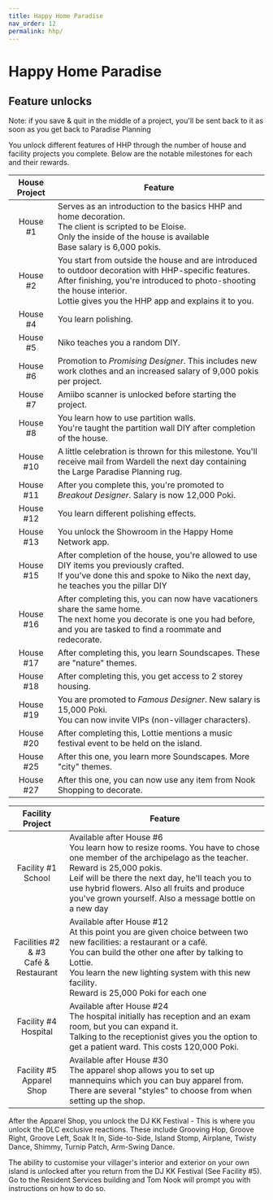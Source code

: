 ```yaml
---
title: Happy Home Paradise
nav_order: 12
permalink: hhp/
---
```

# Happy Home Paradise
## Feature unlocks

Note: if you save & quit in the middle of a project, you'll be sent back to it as soon as you get back to Paradise Planning
 
You unlock different features of HHP through the number of house and facility projects you complete. Below are the notable milestones for each and their rewards.

| House Project |  Feature   |
|:-------:|-----------|
|       House #1         |  Serves as an introduction to the basics HHP and home decoration.<br/>The client is scripted to be Eloise.<br/>Only the inside of the house is available<br/>Base salary is 6,000 pokis. |
|       House #2         |  You start from outside the house and are introduced to outdoor decoration with HHP-specific features.<br/>After finishing, you're introduced to photo-shooting the house interior. <br/>Lottie gives you the HHP app and explains it to you. |
|       House #4         |  You learn polishing. |
|       House #5         |  Niko teaches you a random DIY. |
|       House #6         |  Promotion to *Promising Designer*. This includes new work clothes and an increased salary of 9,000 pokis per project. |
|       House #7         |  Amiibo scanner is unlocked before starting the project. |
|       House #8         |  You learn how to use partition walls.<br/> You're taught the partition wall DIY after completion of the house. |
|       House #10        |  A little celebration is thrown for this milestone. You'll receive mail from Wardell the next day containing the Large Paradise Planning rug. |
| House #11 | After you complete this, you're promoted to *Breakout Designer*. Salary is now 12,000 Poki. |
| House #12 | You learn different polishing effects. |
| House #13 | You unlock the Showroom in the Happy Home Network app. |
|       House #15         |  After completion of the house, you're allowed to use DIY items you previously crafted.<br/>If you've done this and spoke to Niko the next day, he teaches you the pillar DIY |
| House  #16 | After completing this, you can now have vacationers share the same home.<br/>The next home you decorate is one you had before, and you are tasked to find a roommate and redecorate. |
| House #17 | After completing this, you learn Soundscapes. These are "nature" themes. |
| House #18 | After completing this, you get access to 2 storey housing. |
| House #19 | You are promoted to *Famous Designer*. New salary is 15,000 Poki.<br/>You can now invite VIPs (non-villager characters).
| House #20 | After completing this, Lottie mentions a music festival event to be held on the island.
| House #25 | After this one, you learn more Soundscapes. More "city" themes. |
| House #27 | After this one, you can now use any item from Nook Shopping to decorate.|


| Facility Project |  Feature   |
|:-------:|-----------|
|       Facility #1<br/>School         |  Available after House #6<br/>You learn how to resize rooms. You have to chose one member of the archipelago as the teacher.<br/> Reward is 25,000 pokis.<br/>Leif will be there the next day, he'll teach you to use hybrid flowers. Also all fruits and produce you've grown yourself. Also a message bottle on a new day  |
|       Facilities #2 & #3<br/>Café & Restaurant         |Available after House #12<br/>  At this point you are given choice between two new facilities: a restaurant or a café.<br/>You can build the other one after by talking to Lottie.<br/>You learn the new lighting system with this new facility.<br/>Reward is 25,000 Poki for each one|
| Facility #4<br/>Hospital | Available after House #24<br/>The hospital initially has reception and an exam room, but you can expand it.<br/>Talking to the receptionist gives you the option to get a patient ward. This costs 120,000 Poki.|
| Facility #5<br/>Apparel Shop | Available after House #30<br/>The apparel shop allows you to set up mannequins which you can buy apparel from.<br/>There are several "styles" to choose from when setting up the shop.<br/>|

After the Apparel Shop, you unlock the DJ KK Festival - This is where you unlock the DLC exclusive reactions. These include Grooving Hop, Groove Right, Groove Left, Soak It In, Side-to-Side, Island Stomp, Airplane, Twisty Dance, Shimmy, Turnip Patch, Arm-Swing Dance.

The ability to customise your villager's interior and exterior on your own island is unlocked after you return from the DJ KK Festival (See Facility #5). Go to the Resident Services building and Tom Nook will prompt you with instructions on how to do so.